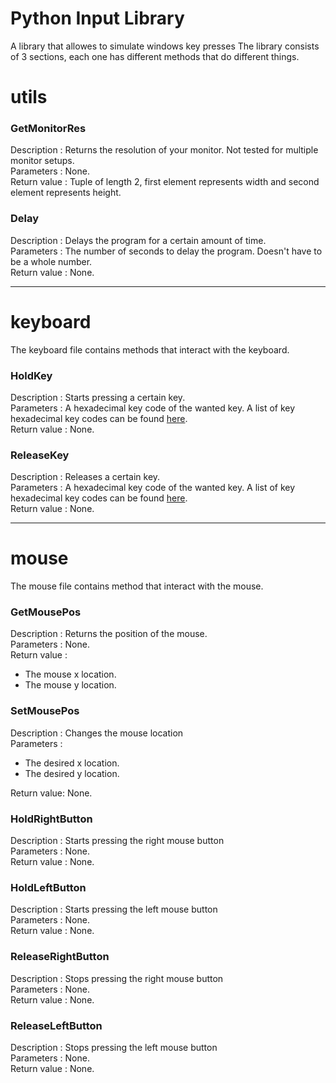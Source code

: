 # Python Input Library
A library that allowes to simulate windows key presses
The library consists of 3 sections, each one has different methods that do different things.

# utils
### GetMonitorRes
Description : Returns the resolution of your monitor. Not tested for multiple monitor setups.  
Parameters : None.  
Return value : Tuple of length 2, first element represents width and second element represents height.  

### Delay
Description : Delays the program for a certain amount of time.  
Parameters : The number of seconds to delay the program. Doesn't have to be a whole number.  
Return value : None.  

---

# keyboard
The keyboard file contains methods that interact with the keyboard.

### HoldKey
Description : Starts pressing a certain key.  
Parameters : A hexadecimal key code of the wanted key. A list of key hexadecimal key codes can be found [here](https://msdn.microsoft.com/en-us/library/windows/desktop/dd375731%28v=vs.85%29.aspx?f=255).  
Return value : None.  

### ReleaseKey
Description : Releases a certain key.  
Parameters : A hexadecimal key code of the wanted key. A list of key hexadecimal key codes can be found [here](https://msdn.microsoft.com/en-us/library/windows/desktop/dd375731%28v=vs.85%29.aspx?f=255).  
Return value : None.  

---

# mouse
The mouse file contains method that interact with the mouse.

### GetMousePos
Description : Returns the position of the mouse.  
Parameters : None.  
Return value :
* The mouse x location.
* The mouse y location.

### SetMousePos
Description : Changes the mouse location  
Parameters :
* The desired x location.  
* The desired y location.  

Return value: None.  

### HoldRightButton
Description : Starts pressing the right mouse button  
Parameters : None.  
Return value : None.  

### HoldLeftButton
Description : Starts pressing the left mouse button  
Parameters : None.  
Return value : None. 
 
### ReleaseRightButton
Description : Stops pressing the right mouse button  
Parameters : None.  
Return value : None.  

### ReleaseLeftButton
Description : Stops pressing the left mouse button  
Parameters : None.  
Return value : None.  
